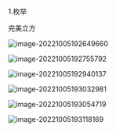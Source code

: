1.枚举

完美立方

![image-20221005192649660](F:\mygitplace\编程\biancheng\算法练习\算法_郭炜\算法.assets\image-20221005192649660.png)

![image-20221005192755792](F:\mygitplace\编程\biancheng\算法练习\算法_郭炜\算法.assets\image-20221005192755792.png)

![image-20221005192940137](F:\mygitplace\编程\biancheng\算法练习\算法_郭炜\算法.assets\image-20221005192940137.png)

![image-20221005193032981](F:\mygitplace\编程\biancheng\算法练习\算法_郭炜\算法.assets\image-20221005193032981.png)

![image-20221005193054719](F:\mygitplace\编程\biancheng\算法练习\算法_郭炜\算法.assets\image-20221005193054719.png)

![image-20221005193118169](F:\mygitplace\编程\biancheng\算法练习\算法_郭炜\算法.assets\image-20221005193118169.png)